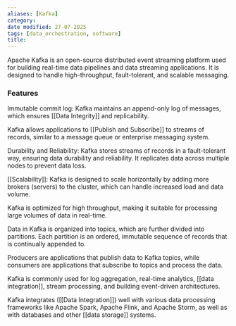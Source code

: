 ```yaml
---
aliases: [Kafka]
category:
date modified: 27-07-2025
tags: [data_orchestration, software]
title: 
---
```

Apache Kafka is an open-source distributed event streaming platform used for building real-time data pipelines and data streaming applications. It is designed to handle high-throughput, fault-tolerant, and scalable messaging. 

### Features

Immutable commit log: Kafka maintains an append-only log of messages, which ensures [[Data Integrity]] and replicability.

Kafka allows applications to [[Publish and Subscribe]] to streams of records, similar to a message queue or enterprise messaging system.

Durability and Reliability: Kafka stores streams of records in a fault-tolerant way, ensuring data durability and reliability. It replicates data across multiple nodes to prevent data loss.

[[Scalability]]: Kafka is designed to scale horizontally by adding more brokers (servers) to the cluster, which can handle increased load and data volume.

Kafka is optimized for high throughput, making it suitable for processing large volumes of data in real-time.

Data in Kafka is organized into topics, which are further divided into partitions. Each partition is an ordered, immutable sequence of records that is continually appended to.

Producers are applications that publish data to Kafka topics, while consumers are applications that subscribe to topics and process the data.

Kafka is commonly used for log aggregation, real-time analytics, [[data integration]], stream processing, and building event-driven architectures.

Kafka integrates ([[Data Integration]]) well with various data processing frameworks like Apache Spark, Apache Flink, and Apache Storm, as well as with databases and other [[data storage]] systems.
